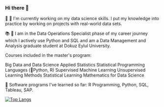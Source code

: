 ### Hi there 👋

🔭 🥷 I'm currently working on my data science skills. I put my knowledge into practice by working on projects with real-world data sets.

📚 📖 I am in the Data Operations Specialist phase of my career journey which I actively use Python and SQL and am a Data Management and Analysis graduate student at Dokuz Eylul University.

Courses included in the master's program:

Big Data and Data Science
Applied Statistics
Statistical Programming Languages (🐍Python, R)
Supervised Machine Learning
Unsupervised Learning Methods
Statistical Learning
Mathematics for Data Science

🌱 Software programs I've learned so far: R Programming, Python, SQL, Tableau, SAP.


[![Top Langs](https://github-readme-stats.vercel.app/api/top-langs/?username=batuhanep&layout=donut)](https://github.com/batuhanep/github-readme-stats)
